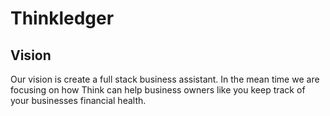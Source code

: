 # Thinkledger

## Vision
Our vision is create a full stack business assistant. In the mean time we are focusing on how Think
can help business owners like you keep track of your businesses financial health.